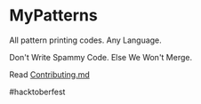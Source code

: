 # MyPatterns
All pattern printing codes. Any Language.

Don't Write Spammy Code. Else We Won't Merge.

Read [Contributing.md](https://github.com/aviraw/MyPatterns/CONTRIBUTING.md)

#hacktoberfest
